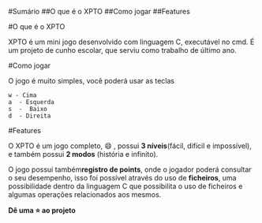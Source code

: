 #Sumário
##O que é o XPTO
##Como jogar
##Features

#O que é o XPTO

XPTO é um mini jogo desenvolvido com linguagem C, executável no cmd.
É um projeto de cunho escolar, que serviu como trabalho de último ano.

#Como jogar

O jogo é muito simples, você poderá usar as teclas

```
w - Cima 
a  - Esquerda
s  -  Baixo
d  - Direita

```

#Features

O XPTO é um jogo completo, :smile: , possui **3 níveis**(fácil, difícil e impossível), e também possui **2 modos** (história e infinito).

O jogo possuí também**registro de points**, onde o jogador poderá consultar o seu desempenho, isso foi possível através do uso de **ficheiros**, uma possibilidade dentro da linguagem C que possibilita o uso de ficheiros e algumas operações relacionados aos mesmos.


**Dê uma :star: ao projeto** 
